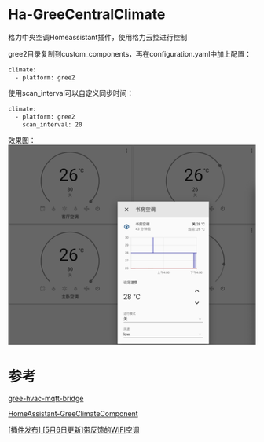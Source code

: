 # Ha-GreeCentralClimate
格力中央空调Homeassistant插件，使用格力云控进行控制

gree2目录复制到custom_components，再在configuration.yaml中加上配置：
```
climate:
  - platform: gree2
```

使用scan_interval可以自定义同步时间：
```
climate:
  - platform: gree2
    scan_interval: 20
```

效果图：
![image](./ha-gree.jpg)

# 参考
[gree-hvac-mqtt-bridge](https://github.com/arthurkrupa/gree-hvac-mqtt-bridge)

[HomeAssistant-GreeClimateComponent](https://github.com/RobHofmann/HomeAssistant-GreeClimateComponent)

[[插件发布] [5月6日更新]带反馈的WIFI空调](https://bbs.hassbian.com/forum.php?mod=viewthread&tid=3651)
